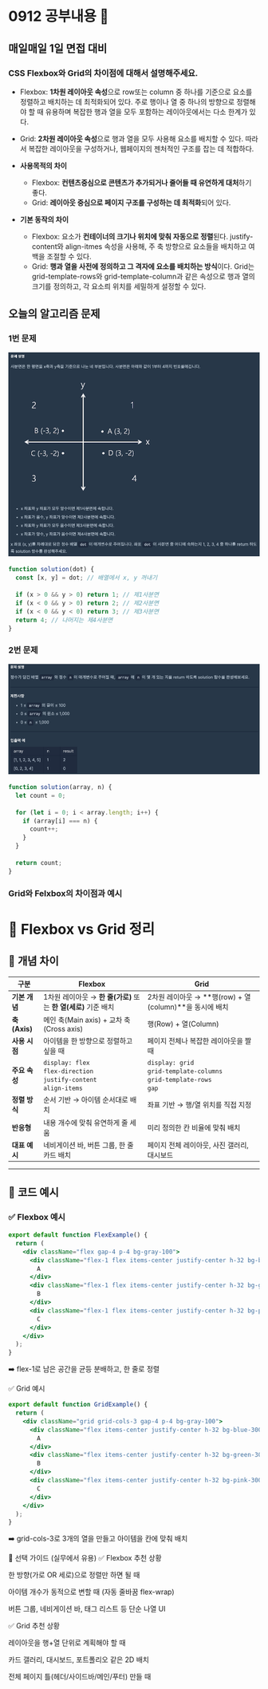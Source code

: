 # 0912 공부내용 📖

## 매일매일 1일 면접 대비

### **CSS Flexbox와 Grid의 차이점에 대해서 설명해주세요.**

- Flexbox: **1차원 레이아웃 속성**으로 row또는 column 중 하나를 기준으로 요소를 정렬하고 배치하는 데 최적화되어 있다. 주로 행이나 열 중 하나의 방향으로 정렬해야 할 때 유용하며 복잡한 행과 열을 모두 포함하는 레이아웃에서는 다소 한계가 있다.

- Grid: **2차원 레이아웃 속성**으로 행과 열을 모두 사용해 요소를 배치할 수 있다. 따라서 복잡한 레이아웃을 구성하거나, 웹페이지의 젠처적인 구조를 잡는 데 적합하다.

- **사용목적의 차이**

  - Flexbox: **컨텐츠중심으로 콘텐츠가 추가되거나 줄어들 때 유연하게 대처**하기 좋다.
  - Grid: **레이아웃 중심으로 페이지 구조를 구성하는 데 최적화**되어 있다.

- **기본 동작의 차이**
  - Flexbox: 요소가 **컨테이너의 크기나 위치에 맞춰 자동으로 정렬**된다. justify-content와 align-itmes 속성을 사용해, 주 축 방향으로 요소들을 배치하고 여백을 조절할 수 있다.
  - Grid: **행과 열을 사전에 정의하고 그 격자에 요소를 배치하는 방식**이다. Grid는 grid-template-rows와 grid-template-column과 같은 속성으로 행과 열의 크기를 정의하고, 각 요소릐 위치를 세밀하게 설정할 수 있다.

## 오늘의 알고리즘 문제

### 1번 문제

![alt text](image.png)

```js
function solution(dot) {
  const [x, y] = dot; // 배열에서 x, y 꺼내기

  if (x > 0 && y > 0) return 1; // 제1사분면
  if (x < 0 && y > 0) return 2; // 제2사분면
  if (x < 0 && y < 0) return 3; // 제3사분면
  return 4; // 나머지는 제4사분면
}
```

### 2번 문제

![alt text](image-1.png)

```js
function solution(array, n) {
  let count = 0;

  for (let i = 0; i < array.length; i++) {
    if (array[i] === n) {
      count++;
    }
  }

  return count;
}
```

### Grid와 Felxbox의 차이점과 예시

# 📌 Flexbox vs Grid 정리

## 🔹 개념 차이

| 구분          | **Flexbox**                                                               | **Grid**                                                                    |
| ------------- | ------------------------------------------------------------------------- | --------------------------------------------------------------------------- |
| **기본 개념** | 1차원 레이아웃 → **한 줄(가로)** 또는 **한 열(세로)** 기준 배치           | 2차원 레이아웃 → **행(row) + 열(column)**을 동시에 배치                     |
| **축 (Axis)** | 메인 축(Main axis) + 교차 축(Cross axis)                                  | 행(Row) + 열(Column)                                                        |
| **사용 시점** | 아이템을 한 방향으로 정렬하고 싶을 때                                     | 페이지 전체나 복잡한 레이아웃을 짤 때                                       |
| **주요 속성** | `display: flex`<br>`flex-direction`<br>`justify-content`<br>`align-items` | `display: grid`<br>`grid-template-columns`<br>`grid-template-rows`<br>`gap` |
| **정렬 방식** | 순서 기반 → 아이템 순서대로 배치                                          | 좌표 기반 → 행/열 위치를 직접 지정                                          |
| **반응형**    | 내용 개수에 맞춰 유연하게 줄 세움                                         | 미리 정의한 칸 비율에 맞춰 배치                                             |
| **대표 예시** | 네비게이션 바, 버튼 그룹, 한 줄 카드 배치                                 | 페이지 전체 레이아웃, 사진 갤러리, 대시보드                                 |

---

## 🔹 코드 예시

### ✅ Flexbox 예시

```jsx
export default function FlexExample() {
  return (
    <div className="flex gap-4 p-4 bg-gray-100">
      <div className="flex-1 flex items-center justify-center h-32 bg-blue-300 rounded-xl shadow">
        A
      </div>
      <div className="flex-1 flex items-center justify-center h-32 bg-green-300 rounded-xl shadow">
        B
      </div>
      <div className="flex-1 flex items-center justify-center h-32 bg-pink-300 rounded-xl shadow">
        C
      </div>
    </div>
  );
}
```

➡️ flex-1로 남은 공간을 균등 분배하고, 한 줄로 정렬

✅ Grid 예시

```jsx
export default function GridExample() {
  return (
    <div className="grid grid-cols-3 gap-4 p-4 bg-gray-100">
      <div className="flex items-center justify-center h-32 bg-blue-300 rounded-xl shadow">
        A
      </div>
      <div className="flex items-center justify-center h-32 bg-green-300 rounded-xl shadow">
        B
      </div>
      <div className="flex items-center justify-center h-32 bg-pink-300 rounded-xl shadow">
        C
      </div>
    </div>
  );
}
```

➡️ grid-cols-3로 3개의 열을 만들고 아이템을 칸에 맞춰 배치

🔎 선택 가이드 (실무에서 유용)
✅ Flexbox 추천 상황

한 방향(가로 OR 세로)으로 정렬만 하면 될 때

아이템 개수가 동적으로 변할 때 (자동 줄바꿈 flex-wrap)

버튼 그룹, 네비게이션 바, 태그 리스트 등 단순 나열 UI

✅ Grid 추천 상황

레이아웃을 행+열 단위로 계획해야 할 때

카드 갤러리, 대시보드, 포트폴리오 같은 2D 배치

전체 페이지 틀(헤더/사이드바/메인/푸터) 만들 때

```

```
